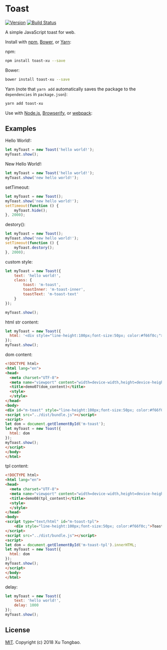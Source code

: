 Toast
===========

[![Version](https://img.shields.io/npm/v/toast-xu.svg)](https://www.npmjs.com/package/toast-xu)
[![Build Status](https://travis-ci.org/xutongbao/toast.svg?branch=master)](https://travis-ci.org/xutongbao/toast)

A simple JavaScript toast for web.

Install with [npm](https://www.npmjs.com/), [Bower](https://bower.io/), or [Yarn](https://yarnpkg.com/):

npm:
```sh
npm install toast-xu --save
```

Bower:
```sh
bower install toast-xu --save
```

Yarn (note that `yarn add` automatically saves the package to the `dependencies` in `package.json`):
```sh
yarn add toast-xu
```

Use with [Node.js](https://nodejs.org/en/), [Browserify](http://browserify.org/), or [webpack](https://webpack.github.io/):

## Examples

Hello World!:
```js
let myToast = new Toast('hello world!');
myToast.show();
```

New Hello World!:
```js
let myToast = new Toast('hello world!');
myToast.show('new hello world!');
```

setTimeout:
```js
let myToast = new Toast();
myToast.show('new hello world!');
setTimeout(function () {
	myToast.hide();
}, 2000);
```

destory():
```js
let myToast = new Toast();
myToast.show('new hello world!');
setTimeout(function () {
	myToast.destory();
}, 2000);
```

custom style:
```js
let myToast = new Toast({
	text: 'hello world!',
	class: {
		toast: 'm-toast',
		toastInner: 'm-toast-inner',
		toastText: 'm-toast-text'
	}
});

myToast.show();
```

html str content:
```js
let myToast = new Toast({
  html: '<div style="line-height:100px;font-size:50px; color:#f66f0c;">Toast</div>'
});
myToast.show();
```

dom content:
```html
<!DOCTYPE html>
<html lang="en">
<head>
  <meta charset="UTF-8">
  <meta name="viewport" content="width=device-width,height=device-height">
  <title>demo07(dom_content)</title>
  <style>
  </style>
</head>
<body>
<div id="m-toast" style="line-height:100px;font-size:50px; color:#f66f0c;">Toast</div>
<script src="../dist/bundle.js"></script>
<script>
let dom = document.getElementById('m-toast');
let myToast = new Toast({
  html: dom
});
myToast.show();
</script>
</body>
</html>
```

tpl content:
```html
<!DOCTYPE html>
<html lang="en">
<head>
  <meta charset="UTF-8">
  <meta name="viewport" content="width=device-width,height=device-height">
  <title>demo08(tpl_content)</title>
  <style>
  </style>
</head>
<body>
<script type="text/html" id="m-toast-tpl">
	<div style="line-height:100px;font-size:50px; color:#f66f0c;">Toast</div>	
</script>
<script src="../dist/bundle.js"></script>
<script>
let dom = document.getElementById('m-toast-tpl').innerHTML;
let myToast = new Toast({
  html: dom
});
myToast.show();
</script>
</body>
</html>
```

delay:
```js
let myToast = new Toast({
	text: 'hello world!',
	delay: 1000
});
myToast.show();
```

## License

[MIT](LICENSE). Copyright (c) 2018 Xu Tongbao.
